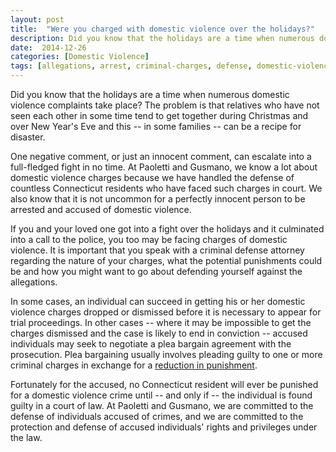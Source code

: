 ```yaml
---
layout: post
title:  "Were you charged with domestic violence over the holidays?"
description: Did you know that the holidays are a time when numerous domestic violence complaints take place? The problem is that relatives who have not seen each other in some time tend to get together during Christmas and over New Year's Eve and this -- in some families -- can be a recipe for disaster.
date:  2014-12-26 
categories: [Domestic Violence] 
tags: [allegations, arrest, criminal-charges, defense, domestic-violence-charges]
---
```



<p>Did you know that the holidays are a time when numerous domestic violence complaints take place? The problem is that relatives who have not seen each other in some time tend to get together during Christmas and over New Year's Eve and this -- in some families -- can be a recipe for disaster.</p><p>One negative comment, or just an innocent comment, can escalate into a full-fledged fight in no time. At Paoletti and Gusmano, we know a lot about domestic violence charges because we have handled the defense of countless Connecticut residents who have faced such charges in court. We also know that it is not uncommon for a perfectly innocent person to be arrested and accused of domestic violence.</p> <p>If you and your loved one got into a fight over the holidays and it culminated into a call to the police, you too may be facing charges of domestic violence. It is important that you speak with a criminal defense attorney regarding the nature of your charges, what the potential punishments could be and how you might want to go about defending yourself against the allegations.</p><p>In some cases, an individual can succeed in getting his or her domestic violence charges dropped or dismissed before it is necessary to appear for trial proceedings. In other cases -- where it may be impossible to get the charges dismissed and the case is likely to end in conviction -- accused individuals may seek to negotiate a plea bargain agreement with the prosecution. Plea bargaining usually involves pleading guilty to one or more criminal charges in exchange for a <a href="/Domestic-Violence/Domestic-Violence.html" >reduction in punishment</a>.</p><p>Fortunately for the accused, no Connecticut resident will ever be punished for a domestic violence crime until -- and only if -- the individual is found guilty in a court of law. At Paoletti and Gusmano, we are committed to the defense of individuals accused of crimes, and we are committed to the protection and defense of accused individuals' rights and privileges under the law.</p>